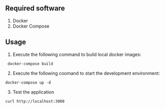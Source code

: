 ## Required software

1. Docker
2. Docker Compose

## Usage

1. Execute the following command to build local docker images:

``` docker-compose build``` 

2. Execute the following coomand to start the development environment:

``` docker-compose up -d ```

3. Test the application

``` curl http://localhost:3000 ```